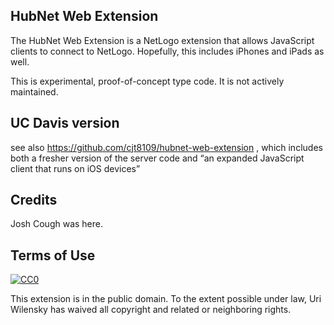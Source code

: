 ## HubNet Web Extension

The HubNet Web Extension is a NetLogo extension that allows JavaScript clients to connect to NetLogo. Hopefully, this includes iPhones and iPads as well. 

This is experimental, proof-of-concept type code. It is not actively maintained.

## UC Davis version

see also https://github.com/cjt8109/hubnet-web-extension , which includes both a fresher version of the server code and “an expanded JavaScript client that runs on iOS devices”

## Credits

Josh Cough was here.

## Terms of Use

[![CC0](http://i.creativecommons.org/p/zero/1.0/88x31.png)](http://creativecommons.org/publicdomain/zero/1.0/)

This extension is in the public domain.  To the extent possible under law, Uri Wilensky has waived all copyright and related or neighboring rights.
